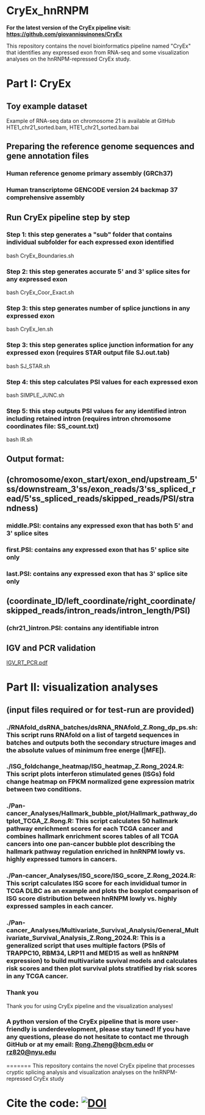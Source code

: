 # CryEx_hnRNPM

**For the latest version of the CryEx pipeline visit: https://github.com/giovanniquinones/CryEx**

This repository contains the novel bioinformatics pipeline named "CryEx" that identifies any expressed exon from RNA-seq and some visualization analyses on the hnRNPM-repressed CryEx study. 

# Part I: CryEx

## Toy example dataset 
Example of RNA-seq data on chromosome 21 is available at GitHub HTE1_chr21_sorted.bam, HTE1_chr21_sorted.bam.bai

## Preparing the reference genome sequences and gene annotation files
### Human reference genome primary assembly (GRCh37)
### Human transcriptome GENCODE version 24 backmap 37 comprehensive assembly
## Run CryEx pipeline step by step
### Step 1: this step generates a "sub" folder that contains individual subfolder for each expressed exon identified
bash CryEx_Boundaries.sh
### Step 2: this step generates accurate 5' and 3' splice sites for any expressed exon
bash CryEx_Coor_Exact.sh
### Step 3: this step generates number of splice junctions in any expressed exon
bash CryEx_len.sh
### Step 3: this step generates splice junction information for any expressed exon (requires STAR output file SJ.out.tab)
bash SJ_STAR.sh
### Step 4: this step calculates PSI values for each expressed exon
bash SIMPLE_JUNC.sh
### Step 5: this step outputs PSI values for any identified intron including retained intron (requires intron chromosome coordinates file: SS_count.txt)
bash IR.sh
## Output format: 
## (chromosome/exon_start/exon_end/upstream_5'ss/downstream_3'ss/exon_reads/3'ss_spliced_read/5'ss_spliced_reads/skipped_reads/PSI/strandness)
### middle.PSI: contains any expressed exon that has both 5' and 3' splice sites
### first.PSI: contains any expressed exon that has 5' splice site only
### last.PSI: contains any expressed exon that has 3' splice site only
## (coordinate_ID/left_coordinate/right_coordinate/skipped_reads/intron_reads/intron_length/PSI)
### (chr21_)intron.PSI: contains any identifiable intron
## IGV and PCR validation
[IGV_RT_PCR.pdf](https://github.com/CC-Cheng-Splicing-lab-BCM/hnRNPM_CryEx_dsRNA/files/13852485/IGV_RT_PCR.pdf)

# Part II: visualization analyses 
## (input files required or for test-run are provided)
### ./RNAfold_dsRNA_batches/dsRNA_RNAfold_Z.Rong_dp_ps.sh: This script runs RNAfold on a list of targetd sequences in batches and outputs both the secondary structure images and the absolute values of minimum free energe (|MFE|).
### ./ISG_foldchange_heatmap/ISG_heatmap_Z.Rong_2024.R: This script plots interferon stimulated genes (ISGs) fold change heatmap on FPKM normalized gene expression matrix between two conditions.
### ./Pan-cancer_Analyses/Hallmark_bubble_plot/Hallmark_pathway_dotplot_TCGA_Z.Rong.R: This script calculates 50 hallmark pathway enrichment scores for each TCGA cancer and combines hallmark enrichment scores tables of all TCGA cancers into one pan-cancer bubble plot describing the hallmark pathway regulation enriched in hnRNPM lowly vs. highly expressed tumors in cancers.
### ./Pan-cancer_Analyses/ISG_score/ISG_score_Z.Rong_2024.R: This script calculates ISG score for each invididual tumor in TCGA DLBC as an example and plots the boxplot comparison of ISG score distribution between hnRNPM lowly vs. highly expressed samples in each cancer.
### ./Pan-cancer_Analyses/Multivariate_Survival_Analysis/General_Multivariate_Survival_Analysis_Z.Rong_2024.R: This is a generalized script that uses multiple factors (PSIs of TRAPPC10, RBM34, LRP11 and MED15 as well as hnRNPM expression) to build multivariate suvival models and calculates risk scores and then plot survival plots stratified by risk scores in any TCGA cancer.

### Thank you
Thank you for using CryEx pipeline and the visualization analyses!

### A python version of the CryEx pipeline that is more user-friendly is underdevelopment, please stay tuned! If you have any questions, please do not hesitate to contact me through GitHub or at my email: Rong.Zheng@bcm.edu or rz820@nyu.edu
=======
This repository contains the novel CryEx pipeline that processes cryptic splicing analysis and visualization analyses on the hnRNPM-repressed CryEx study

# Cite the code: [![DOI](https://zenodo.org/badge/739635097.svg)](https://zenodo.org/doi/10.5281/zenodo.10543477)


